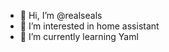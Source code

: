 - 👋 Hi, I’m @realseals
- 👀 I’m interested in home assistant
- 🌱 I’m currently learning Yaml

<!---
realseals/realseals is a ✨ special ✨ repository because its `README.md` (this file) appears on your GitHub profile.
You can click the Preview link to take a look at your changes.
--->
